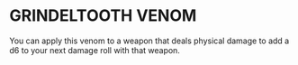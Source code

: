 # GRINDELTOOTH VENOM

You can apply this venom to a weapon that deals physical damage to add a d6 to your next damage roll with that weapon.